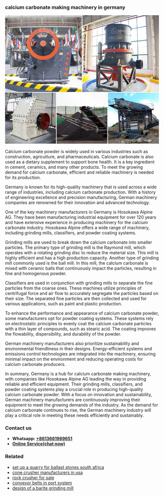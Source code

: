 <h3>calcium carbonate making machinery in germany</h3><img src='1702260043.jpg' alt=''><p>Calcium carbonate powder is widely used in various industries such as construction, agriculture, and pharmaceuticals. Calcium carbonate is also used as a dietary supplement to support bone health. It is a key ingredient in cement, ceramics, and many other products. To meet the growing demand for calcium carbonate, efficient and reliable machinery is needed for its production.</p><p>Germany is known for its high-quality machinery that is used across a wide range of industries, including calcium carbonate production. With a history of engineering excellence and precision manufacturing, German machinery companies are renowned for their innovation and advanced technology.</p><p>One of the key machinery manufacturers in Germany is Hosokawa Alpine AG. They have been manufacturing industrial equipment for over 120 years and have extensive experience in producing machinery for the calcium carbonate industry. Hosokawa Alpine offers a wide range of machinery, including grinding mills, classifiers, and powder coating systems.</p><p>Grinding mills are used to break down the calcium carbonate into smaller particles. The primary type of grinding mill is the Raymond mill, which operates with a rotating grinding disc to reduce the material size. This mill is highly efficient and has a high production capacity. Another type of grinding mill commonly used is the ball mill. In this mill, the calcium carbonate is mixed with ceramic balls that continuously impact the particles, resulting in fine and homogenous powder.</p><p>Classifiers are used in conjunction with grinding mills to separate the fine particles from the coarse ones. These machines utilize principles of centrifugal force and air flow to accurately segregate the particles based on their size. The separated fine particles are then collected and used for various applications, such as paint and plastic production.</p><p>To enhance the performance and appearance of calcium carbonate powder, some manufacturers opt for powder coating systems. These systems rely on electrostatic principles to evenly coat the calcium carbonate particles with a thin layer of compounds, such as stearic acid. The coating improves the flowability, dispersibility, and durability of the powder.</p><p>German machinery manufacturers also prioritize sustainability and environmental friendliness in their designs. Energy-efficient systems and emissions control technologies are integrated into the machinery, ensuring minimal impact on the environment and reducing operating costs for calcium carbonate producers.</p><p>In summary, Germany is a hub for calcium carbonate making machinery, with companies like Hosokawa Alpine AG leading the way in providing reliable and efficient equipment. Their grinding mills, classifiers, and powder coating systems play a crucial role in producing high-quality calcium carbonate powder. With a focus on innovation and sustainability, German machinery manufacturers are continuously improving their equipment to meet the growing demands of the industry. As the demand for calcium carbonate continues to rise, the German machinery industry will play a critical role in meeting these needs efficiently and sustainably.</p><h3>Contact us</h3><ul><li><strong>Whatsapp:&nbsp;<a href="https://wa.me/8613661969651">+8613661969651</a></strong></li><li><a href="https://swt.shibang-china.com/?git&amp;zhl&amp;calcium carbonate making machinery in germany"><strong>Online Service(chat now)</strong></a></li></ul><h3>Related</h3><ul><li><a href='set up a quarry for ballast stones south africa.md'>set up a quarry for ballast stones south africa</a></li><li><a href='cone crusher manufacturers in usa.md'>cone crusher manufacturers in usa</a></li><li><a href='rock crusher for sale.md'>rock crusher for sale</a></li><li><a href='conveyor belts in port system.md'>conveyor belts in port system</a></li><li><a href='design of a barite grinding mill.md'>design of a barite grinding mill</a></li></ul>